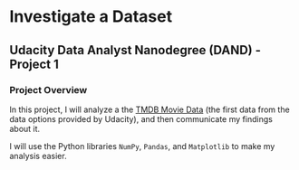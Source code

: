 # Investigate a Dataset

## Udacity Data Analyst Nanodegree (DAND) - Project 1

### Project Overview

In this project, I will analyze a the [TMDB Movie Data](https://docs.google.com/document/d/e/2PACX-1vTlVmknRRnfy_4eTrjw5hYGaiQim5ctr9naaRd4V9du2B5bxpd8FEH3KtDgp8qVekw7Cj1GLk1IXdZi/pub) (the first data from the data options provided by Udacity), and then communicate my findings about it. 

I will use the Python libraries `NumPy`, `Pandas`, and `Matplotlib` to make my analysis easier.


